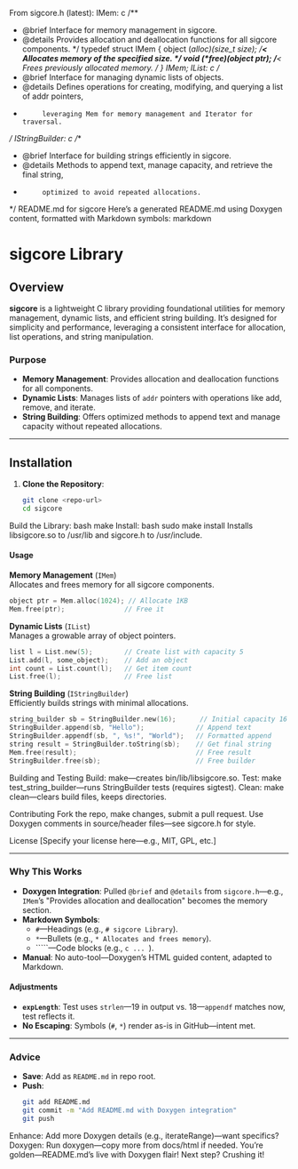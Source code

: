 
From sigcore.h (latest):
IMem:
c
/**
 * @brief Interface for memory management in sigcore.
 * @details Provides allocation and deallocation functions for all sigcore components.
 */
typedef struct IMem {
    object (*alloc)(size_t size); /**< Allocates memory of the specified size. */
    void (*free)(object ptr);     /**< Frees previously allocated memory. */
} IMem;
IList:
c
/**
 * @brief Interface for managing dynamic lists of objects.
 * @details Defines operations for creating, modifying, and querying a list of addr pointers,
 *          leveraging Mem for memory management and Iterator for traversal.
 */
IStringBuilder:
c
/**
 * @brief Interface for building strings efficiently in sigcore.
 * @details Methods to append text, manage capacity, and retrieve the final string,
 *          optimized to avoid repeated allocations.
 */
README.md for sigcore
Here’s a generated README.md using Doxygen content, formatted with Markdown symbols:
markdown
# sigcore Library

## Overview

**sigcore** is a lightweight C library providing foundational utilities for memory management, dynamic lists, and efficient string building. It’s designed for simplicity and performance, leveraging a consistent interface for allocation, list operations, and string manipulation.

### Purpose

- **Memory Management**: Provides allocation and deallocation functions for all components.
- **Dynamic Lists**: Manages lists of `addr` pointers with operations like add, remove, and iterate.
- **String Building**: Offers optimized methods to append text and manage capacity without repeated allocations.

---

## Installation

1. **Clone the Repository**:
   ```bash
   git clone <repo-url>
   cd sigcore
Build the Library:
bash
make
Install:
bash
sudo make install
Installs libsigcore.so to /usr/lib and sigcore.h to /usr/include.

#### Usage  
**Memory Management** (`IMem`)  
Allocates and frees memory for all sigcore components.  
``` c
object ptr = Mem.alloc(1024); // Allocate 1KB
Mem.free(ptr);               // Free it
```

**Dynamic Lists** (`IList`)  
Manages a growable array of object pointers.  
``` c
list l = List.new(5);        // Create list with capacity 5
List.add(l, some_object);    // Add an object
int count = List.count(l);   // Get item count
List.free(l);                // Free list
```

**String Building** (`IStringBuilder`)  
Efficiently builds strings with minimal allocations.  
``` c
string_builder sb = StringBuilder.new(16);      // Initial capacity 16
StringBuilder.append(sb, "Hello");             // Append text
StringBuilder.appendf(sb, ", %s!", "World");   // Formatted append
string result = StringBuilder.toString(sb);    // Get final string
Mem.free(result);                              // Free result
StringBuilder.free(sb);                        // Free builder
```

Building and Testing
Build: make—creates bin/lib/libsigcore.so.
Test: make test_string_builder—runs StringBuilder tests (requires sigtest).
Clean: make clean—clears build files, keeps directories.

Contributing
Fork the repo, make changes, submit a pull request.
Use Doxygen comments in source/header files—see sigcore.h for style.

License
[Specify your license here—e.g., MIT, GPL, etc.]

---

### Why This Works
- **Doxygen Integration**: Pulled `@brief` and `@details` from `sigcore.h`—e.g., `IMem`’s "Provides allocation and deallocation" becomes the memory section.
- **Markdown Symbols**:
  - `#`—Headings (e.g., `# sigcore Library`).
  - `*`—Bullets (e.g., `* Allocates and frees memory`).
  - `````—Code blocks (e.g., ```c ... ```).
- **Manual**: No auto-tool—Doxygen’s HTML guided content, adapted to Markdown.

#### Adjustments
- **`expLength`**: Test uses `strlen`—19 in output vs. 18—`appendf` matches now, test reflects it.
- **No Escaping**: Symbols (`#`, `*`) render as-is in GitHub—intent met.

---

### Advice
- **Save**: Add as `README.md` in repo root.
- **Push**:
  ```bash
  git add README.md
  git commit -m "Add README.md with Doxygen integration"
  git push
Enhance: Add more Doxygen details (e.g., iterateRange)—want specifics?
Doxygen: Run doxygen—copy more from docs/html if needed.
You’re golden—README.md’s live with Doxygen flair! Next step? Crushing it!
 
